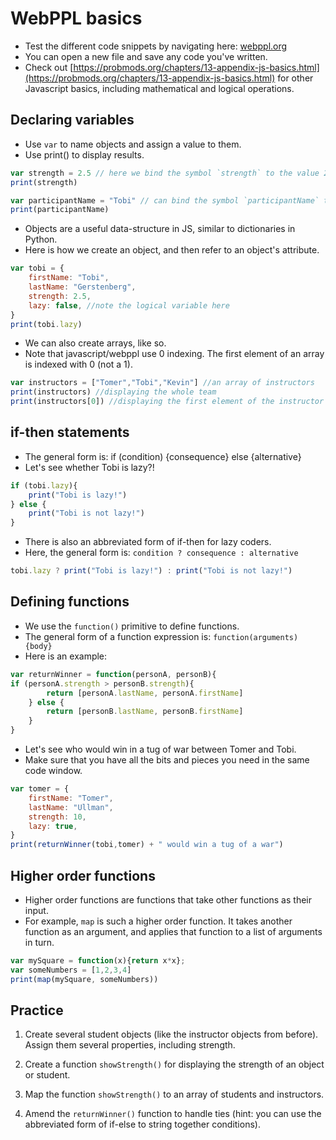 # WebPPL basics

- Test the different code snippets by navigating here: [webppl.org](http://webppl.org)
- You can open a new file and save any code you've written.
- Check out [https://probmods.org/chapters/13-appendix-js-basics.html](https://probmods.org/chapters/13-appendix-js-basics.html) for other Javascript basics, including mathematical and logical operations.

## Declaring variables

- Use `var` to name objects and assign a value to them.
- Use print() to display results.

```javascript
var strength = 2.5 // here we bind the symbol `strength` to the value 2.5
print(strength)
```

```javascript
var participantName = "Tobi" // can bind the symbol `participantName` to a string
print(participantName)
```

- Objects are a useful data-structure in JS, similar to dictionaries in Python.
- Here is how we create an object, and then refer to an object's attribute.

```javascript
var tobi = {
	firstName: "Tobi",
	lastName: "Gerstenberg",
	strength: 2.5,
	lazy: false, //note the logical variable here
}
print(tobi.lazy)
```

- We can also create arrays, like so.
- Note that javascript/webppl use 0 indexing. The first element of an array is indexed with 0 (not a 1).

```javascript
var instructors = ["Tomer","Tobi","Kevin"] //an array of instructors
print(instructors) //displaying the whole team
print(instructors[0]) //displaying the first element of the instructor team
```

## if-then statements

- The general form is: if (condition) {consequence} else {alternative}
- Let's see whether Tobi is lazy?!

```javascript
if (tobi.lazy){
	print("Tobi is lazy!")
} else {
	print("Tobi is not lazy!")
}
```
- There is also an abbreviated form of if-then for lazy coders.
- Here, the general form is: `condition ? consequence : alternative`

```javascript
tobi.lazy ? print("Tobi is lazy!") : print("Tobi is not lazy!")
```

## Defining functions

- We use the `function()` primitive to define functions.
- The general form of a function expression is: `function(arguments) {body}`
- Here is an example:

```javascript
var returnWinner = function(personA, personB){
if (personA.strength > personB.strength){
		return [personA.lastName, personA.firstName]
	} else {
		return [personB.lastName, personB.firstName]
	}  
}
```

- Let's see who would win in a tug of war between Tomer and Tobi.
- Make sure that you have all the bits and pieces you need in the same code window.

```javascript
var tomer = {
	firstName: "Tomer",
	lastName: "Ullman",
	strength: 10,
	lazy: true,
}
print(returnWinner(tobi,tomer) + " would win a tug of a war")
```

## Higher order functions

- Higher order functions are functions that take other functions as their input.
- For example, `map` is such a higher order function. It takes another function as an argument, and applies that function to a list of arguments in turn.

```javascript
var mySquare = function(x){return x*x};
var someNumbers = [1,2,3,4]
print(map(mySquare, someNumbers))
```

## Practice

1. Create several student objects (like the instructor objects from before). Assign them several properties, including strength.

<!--
- SOLUTION:

```javascript
var kevin = {
	firstName: "Kevin", lastName: "Smith", strength: 4
};

var andrei = {
	firstName: "Andrei", lastName: "Barbu", strength: 12
};

var xavier = {
	firstName: "Xavier", lastName: "Boix", strength: 12
};
```-->

2. Create a function `showStrength()` for displaying the strength of an object or student.

<!--
- SOLUTION:

```javascript
var showStrength = function(person) {
	print(person.strength);
};
showStrength(tobi);
```-->

3. Map the function `showStrength()` to an array of students and instructors.

<!--
- SOLUTION:

```javascript
// Map the showStrength() function onto a group
var everyone = [tobi, tomer, kevin, andrei, xavier];
print("Everyone's strengths:");
map(showStrength, everyone);
```-->

4. Amend the `returnWinner()` function to handle ties (hint: you can use the abbreviated form of if-else to string together conditions).

<!--
-SOLUTION:

```javascript
var returnWinner = function(personA, personB){
	if (personA.strength > personB.strength){
		return [personA.lastName, personA.firstName];
	} else  if (personA.strength < personB.strength){
		return [personB.lastName, personB.firstName];
	} else {
		return ["tied","match"];
	}
}

print(returnWinner(tobi, tomer) + " won a tug of war");
print(returnWinner(andrei, xavier) + " won a tug of war");

```-->
